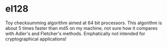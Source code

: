 el128
=====

Toy checksumming algorithm aimed at 64 bit processors. This algorithm is about 5 times faster than md5 on my machine, not sure how it compares with Adler's and Fletcher's methods. Emphatically not intended for cryptographical applications!